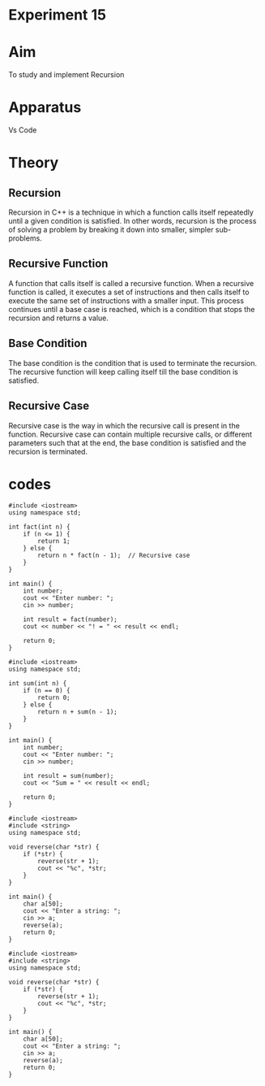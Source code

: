 # Experiment 15
# Aim
To study and implement Recursion

# Apparatus
Vs Code

# Theory
## Recursion

Recursion in C++ is a technique in which a function calls itself repeatedly until a given condition is satisfied. In other words, recursion is the process of solving a problem by breaking it down into smaller, simpler sub-problems.

## Recursive Function
A function that calls itself is called a recursive function. When a recursive function is called, it executes a set of instructions and then calls itself to execute the same set of instructions with a smaller input. This process continues until a base case is reached, which is a condition that stops the recursion and returns a value.

## Base Condition

The base condition is the condition that is used to terminate the recursion. The recursive function will keep calling itself till the base condition is satisfied.

## Recursive Case

Recursive case is the way in which the recursive call is present in the function. Recursive case can contain multiple recursive calls, or different parameters such that at the end, the base condition is satisfied and the recursion is terminated.








# codes

~~~
#include <iostream>
using namespace std;

int fact(int n) {
    if (n <= 1) {
        return 1;
    } else {
        return n * fact(n - 1);  // Recursive case
    }
}

int main() {
    int number;
    cout << "Enter number: ";
    cin >> number;

    int result = fact(number);
    cout << number << "! = " << result << endl;

    return 0;
}

~~~
~~~
#include <iostream>
using namespace std;

int sum(int n) {
    if (n == 0) {
        return 0;
    } else {
        return n + sum(n - 1);
    }
}

int main() {
    int number;
    cout << "Enter number: ";
    cin >> number;

    int result = sum(number);
    cout << "Sum = " << result << endl;

    return 0;
}
~~~
~~~
#include <iostream>
#include <string>
using namespace std;

void reverse(char *str) {
    if (*str) {
        reverse(str + 1);
        cout << "%c", *str;
    }
}

int main() {
    char a[50];
    cout << "Enter a string: ";
    cin >> a;
    reverse(a);
    return 0;
}
~~~
~~~
#include <iostream>
#include <string>
using namespace std;

void reverse(char *str) {
    if (*str) {
        reverse(str + 1);
        cout << "%c", *str;
    }
}

int main() {
    char a[50];
    cout << "Enter a string: ";
    cin >> a;
    reverse(a);
    return 0;
}
~~~








